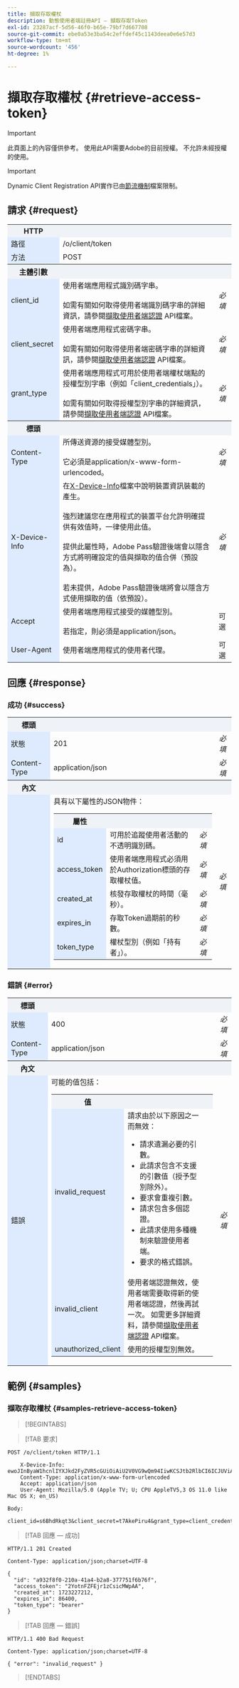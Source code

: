 ```yaml
---
title: 擷取存取權杖
description: 動態使用者端註冊API — 擷取存取Token
exl-id: 23287acf-5d56-46f0-b65e-79bf7d667708
source-git-commit: ebe0a53e3ba54c2effdef45c1143deea0e6e57d3
workflow-type: tm+mt
source-wordcount: '456'
ht-degree: 1%

---
```


# 擷取存取權杖 {#retrieve-access-token}

>[!IMPORTANT]
>
> 此頁面上的內容僅供參考。 使用此API需要Adobe的目前授權。 不允許未經授權的使用。

>[!IMPORTANT]
>
> Dynamic Client Registration API實作已由[節流機制](/help/authentication/integration-guide-programmers/throttling-mechanism.md)檔案限制。

## 請求 {#request}

<table style="table-layout:auto">
   <tr>
      <th style="background-color: #EFF2F7;">HTTP</th>
      <th style="background-color: #EFF2F7;"></th>
      <th style="background-color: #EFF2F7;"></th>
   </tr>
   <tr>
      <td style="background-color: #DEEBFF;">路徑</td>
      <td>/o/client/token</td>
      <td></td>
   </tr>
   <tr>
      <td style="background-color: #DEEBFF;">方法</td>
      <td>POST</td>
      <td></td>
   </tr>
   <tr>
      <th style="background-color: #EFF2F7;">主體引數</th>
      <th style="background-color: #EFF2F7;"></th>
      <th style="background-color: #EFF2F7;"></th>
   </tr>
   <tr>
      <td style="background-color: #DEEBFF;">client_id</td>
      <td>
            使用者端應用程式識別碼字串。
            <br/><br/>
            如需有關如何取得使用者端識別碼字串的詳細資訊，請參閱<a href="dynamic-client-registration-apis-retrieve-client-credentials.md">擷取使用者端認證</a> API檔案。
      </td>
      <td><i>必填</i></td>
   </tr>
   <tr>
      <td style="background-color: #DEEBFF;">client_secret</td>
      <td>
            使用者端應用程式密碼字串。
            <br/><br/>
            如需有關如何取得使用者端密碼字串的詳細資訊，請參閱<a href="dynamic-client-registration-apis-retrieve-client-credentials.md">擷取使用者端認證</a> API檔案。
      </td>
      <td><i>必填</i></td>
   </tr>
   <tr>
      <td style="background-color: #DEEBFF;">grant_type</td>
      <td>
            使用者端應用程式可用於使用者端權杖端點的授權型別字串（例如「client_credentials」）。
            <br/><br/>
            如需有關如何取得授權型別字串的詳細資訊，請參閱<a href="dynamic-client-registration-apis-retrieve-client-credentials.md">擷取使用者端認證</a> API檔案。
      </td>
      <td><i>必填</i></td>
   </tr>
   <tr>
      <th style="background-color: #EFF2F7;">標頭</th>
      <th style="background-color: #EFF2F7;"></th>
      <th style="background-color: #EFF2F7;"></th>
   </tr>
   <tr>
      <td style="background-color: #DEEBFF;">Content-Type</td>
      <td>
         所傳送資源的接受媒體型別。
         <br/><br/>
         它必須是application/x-www-form-urlencoded。
      </td>
      <td><i>必填</i></td>
   </tr>
   <tr>
      <td style="background-color: #DEEBFF;">X-Device-Info</td>
      <td>
         在<a href="../../rest-api-v2/appendix/headers/rest-api-v2-appendix-headers-x-device-info.md">X-Device-Info</a>檔案中說明裝置資訊裝載的產生。
         <br/><br/>
         強烈建議您在應用程式的裝置平台允許明確提供有效值時，一律使用此值。
         <br/><br/>
         提供此屬性時，Adobe Pass驗證後端會以隱含方式將明確設定的值與擷取的值合併（預設為）。
         <br/><br/>
         若未提供，Adobe Pass驗證後端將會以隱含方式使用擷取的值（依預設）。
      </td>
      <td><i>必填</i></td>
   </tr>
   <tr>
      <td style="background-color: #DEEBFF;">Accept</td>
      <td>
         使用者端應用程式接受的媒體型別。
         <br/><br/>
         若指定，則必須是application/json。
      </td>
      <td>可選</td>
   </tr>
   <tr>
      <td style="background-color: #DEEBFF;">User-Agent</td>
      <td>使用者端應用程式的使用者代理。</td>
      <td>可選</td>
   </tr>
</table>

## 回應 {#response}

### 成功 {#success}

<table style="table-layout:auto">
   <tr>
      <th style="background-color: #EFF2F7;">標頭</th>
      <th style="background-color: #EFF2F7"></th>
      <th style="background-color: #EFF2F7;"></th>
   </tr>
   <tr>
      <td style="background-color: #DEEBFF;">狀態</td>
      <td>201</td>
      <td><i>必填</i></td>
   </tr>
   <tr>
      <td style="background-color: #DEEBFF;">Content-Type</td>
      <td>application/json</td>
      <td><i>必填</i></td>
   </tr>
   <tr>
      <th style="background-color: #EFF2F7;">內文</th>
      <th style="background-color: #EFF2F7"></th>
      <th style="background-color: #EFF2F7;"></th>
   </tr>
   <tr>
      <td style="background-color: #DEEBFF;"></td>
      <td>
         具有以下屬性的JSON物件：
         <table style="table-layout:auto">
            <tr>
               <th style="background-color: #EFF2F7;">屬性</th>
               <th style="background-color: #EFF2F7"></th>
               <th style="background-color: #EFF2F7;"></th>
            </tr>
            <tr>
               <td style="background-color: #DEEBFF;">id</td>
               <td>可用於追蹤使用者活動的不透明識別碼。</td>
               <td><i>必填</i></td>
            </tr>
            <tr>
               <td style="background-color: #DEEBFF;">access_token</td>
               <td>使用者端應用程式必須用於Authorization標頭的存取權杖值。</td>
               <td><i>必填</i></td>
            </tr>
            <tr>
               <td style="background-color: #DEEBFF;">created_at</td>
               <td>核發存取權杖的時間（毫秒）。</td>
               <td><i>必填</i></td>
            </tr>
            <tr>
               <td style="background-color: #DEEBFF;">expires_in</td>
               <td>存取Token過期前的秒數。</td>
               <td><i>必填</i></td>
            </tr>
            <tr>
               <td style="background-color: #DEEBFF;">token_type</td>
               <td>權杖型別（例如「持有者」）。</td>
               <td><i>必填</i></td>
            </tr>
         </table>
      </td>
      <td><i>必填</i></td>
</table>

### 錯誤 {#error}

<table style="table-layout:auto">
   <tr>
      <th style="background-color: #EFF2F7;">標頭</th>
      <th style="background-color: #EFF2F7;"></th>
      <th style="background-color: #EFF2F7;"></th>
   </tr>
   <tr>
      <td style="background-color: #DEEBFF;">狀態</td>
      <td>400</td>
      <td><i>必填</i></td>
   </tr>
   <tr>
      <td style="background-color: #DEEBFF;">Content-Type</td>
      <td>application/json</td>
      <td><i>必填</i></td>
   </tr>
   <tr>
      <th style="background-color: #EFF2F7;">內文</th>
      <th style="background-color: #EFF2F7;"></th>
      <th style="background-color: #EFF2F7;"></th>
   </tr>
   <tr>
      <td style="background-color: #DEEBFF;">錯誤</td>
      <td>
        可能的值包括：
        <table style="table-layout:auto">
            <tr>
               <th style="background-color: #EFF2F7;">值</th>
               <th style="background-color: #EFF2F7"></th>
               <th style="background-color: #EFF2F7;"></th>
            </tr>
            <tr>
               <td style="background-color: #DEEBFF;">invalid_request</td>
               <td>
                    請求由於以下原因之一而無效：
                    <ul>
                        <li>請求遺漏必要的引數。</li>
                        <li>此請求包含不支援的引數值（授予型別除外）。</li>
                        <li>要求會重複引數。</li>
                        <li>請求包含多個認證。</li>
                        <li>此請求使用多種機制來驗證使用者端。</li>
                        <li>要求的格式錯誤。</li>
                    </ul>
               </td>
            </tr>
            <tr>
               <td style="background-color: #DEEBFF;">invalid_client</td>
               <td>使用者端認證無效，使用者端需要取得新的使用者端認證，然後再試一次。 如需更多詳細資料，請參閱<a href="dynamic-client-registration-apis-retrieve-client-credentials.md">擷取使用者端認證</a> API檔案。</td>
            </tr>
            <tr>
               <td style="background-color: #DEEBFF;">unauthorized_client</td>
               <td>使用的授權型別無效。</td>
            </tr>
         </table>
      </td>
      <td><i>必填</i></td>
   </tr>
</table>

## 範例 {#samples}

### 擷取存取權杖 {#samples-retrieve-access-token}

>[!BEGINTABS]

>[!TAB 要求]

```HTTPS
POST /o/client/token HTTP/1.1

    X-Device-Info: ewoJInByaW1hcnlIYXJkd2FyZVR5cGUiOiAiU2V0VG9wQm94IiwKCSJtb2RlbCI6ICJUViA1dGggR2VuIiwKCSJtYW51ZmFjdHVyZXIiOiAiQXBwbGUiLAoJIm9zTmFtZSI6ICJ0dk9TIgoJIm9zVmVuZG9yIjogIkFwcGxlIiwKCSJvc1ZlcnNpb24iOiAiMTEuMCIKfQ==
    Content-Type: application/x-www-form-urlencoded
    Accept: application/json
    User-Agent: Mozilla/5.0 (Apple TV; U; CPU AppleTV5,3 OS 11.0 like Mac OS X; en_US)
    
Body:
    
client_id=s6BhdRkqt3&client_secret=t7AkePiru4&grant_type=client_credentials
```

>[!TAB 回應 — 成功]

```HTTPS
HTTP/1.1 201 Created

Content-Type: application/json;charset=UTF-8

{
  "id": "a932f8f0-210a-41a4-b2a8-377751f6b76f",  
  "access_token": "2YotnFZFEjr1zCsicMWpAA",
  "created_at": 1723227212,
  "expires_in": 86400,
  "token_type": "bearer"
}
```

>[!TAB 回應 — 錯誤]

```HTTPS
HTTP/1.1 400 Bad Request

Content-Type: application/json;charset=UTF-8

{ "error": "invalid_request" }
```

>[!ENDTABS]
